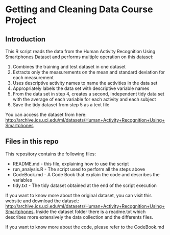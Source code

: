 # Getting and Cleaning Data Course Project

## Introduction

This R script reads the data from the Human Activity Recognition Using Smartphones Dataset and performs multiple operation on this dataset: 

1. Combines the training and test dataset in one dataset
2. Extracts only the measurements on the mean and standard deviation for each measurement
3. Uses descriptive activity names to name the activities in the data set
4. Appropriately labels the data set with descriptive variable names
5. From the data set in step 4, creates a second, independent tidy data set with the average of each variable for each activity and each subject
6. Save the tidy dataset from step 5 as a text file

You can access the dataset from here: 
http://archive.ics.uci.edu/ml/datasets/Human+Activity+Recognition+Using+Smartphones


## Files in this repo

This repository contains the following files:

* README.md - this file, explaining how to use the script
* run_analysis.R - The script used to perform all the steps above
* CodeBook.md - A Code Book that explain the code and describes the variables
* tidy.txt - The tidy dataset obtained at the end of the script execution


If you want to know more about the original dataset, you can visit this website and download the dataset: 
http://archive.ics.uci.edu/ml/datasets/Human+Activity+Recognition+Using+Smartphones. 
Inside the dataset folder there is a readme.txt which describes more extensively the data collection and the differents files.

If you want to know more about the code, please refer to the CodeBook.md